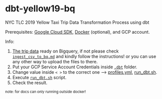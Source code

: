 # dbt-yellow19-bq
NYC TLC 2019 Yellow Taxi Trip Data Transformation Process using dbt

Prerequisites: [Google Cloud SDK](https://cloud.google.com/sdk/docs/install), [Docker](https://docs.docker.com/engine/install/) (optional), and GCP account.

Info:
1. [The trip data](https://www.kaggle.com/datasets/microize/newyork-yellow-taxi-trip-data-2020-2019?resource=download) ready on Bigquery, if not please check [`ingest_csv_to_bq.md`](https://github.com/zeenfts/dbt-yellow19-bq/blob/main/.dbt/ingest_csv_to_bq.md) and kindly follow the instructions! or you can use any other way to upload the files to there.
2. Put your GCP Service Account Credentials inside [`.dbt`](https://github.com/zeenfts/dbt-yellow19-bq/tree/main/.dbt) folder.
3. Change value inside `< >` to the correct one --> [profiles.yml](https://github.com/zeenfts/dbt-yellow19-bq/blob/main/.dbt/profiles.yml), [run_dbt.sh](https://github.com/zeenfts/dbt-yellow19-bq/blob/main/scripts/run_dbt.sh).
4. Execute [`run_dbt.sh`](https://github.com/zeenfts/dbt-yellow19-bq/blob/main/scripts/run_dbt.sh) script.
5. Check the result.

<sup>note: for docs can only running outside docker!</sup>